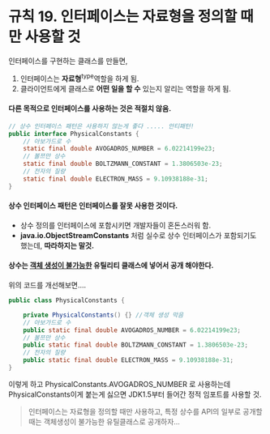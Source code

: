 # 규칙 19. 인터페이스는 자료형을 정의할 때만 사용할 것

인터페이스를 구현하는 클래스를 만들면, 

1. 인터페이스는 **자료형**<sup>type</sup>역할을 하게 됨.
2. 클라이언트에게 클래스로 **어떤 일을 할 수** 있는지 알리는 역할을 하게 됨.

#### 다른 목적으로 인터페이스를 사용하는 것은 적절치 않음.

```java
// 상수 인터페이스 패턴은 사용하지 않는게 좋다 ..... 안티패턴!
public interface PhysicalConstants {
	// 아보가드로 수
	static final double AVOGADROS_NUMBER = 6.02214199e23;
	// 볼쯔만 상수
	static final double BOLTZMANN_CONSTANT = 1.3806503e-23;
	// 전자의 질량
	static final double ELECTRON_MASS = 9.10938188e-31;
}
```

#### 상수 인터페이스 패턴은 인터페이스를 잘못 사용한 것이다. 

- 상수 정의를 인터페이스에 포함시키면 개발자들이 혼돈스러워 함.
- **java.io.ObjectStreamConstants** 처럼 실수로 상수 인터페이스가 포함되기도 했는데, **따라하지는 말것.**

#### 상수는 [객체 생성이 불가능한](rule4.md) 유틸리티 클래스에 넣어서 공개 해야한다.

위의 코드를 개선해보면....

```java
public class PhysicalConstants {

	private PhysicalConstants() {} //객체 생성 막음
	// 아보가드로 수
	public static final double AVOGADROS_NUMBER = 6.02214199e23;
	// 볼쯔만 상수
	public static final double BOLTZMANN_CONSTANT = 1.3806503e-23;
	// 전자의 질량
	public static final double ELECTRON_MASS = 9.10938188e-31;
}
```

이렇게 하고 PhysicalConstants.AVOGADROS_NUMBER 로 사용하는데 PhysicalConstants이게 붙는게 싫으면 JDK1.5부터 들어간 정적 임포트를 사용할 것.

> 인터페이스는 자료형을 정의할 때만 사용하고, 특정 상수를 API의 일부로 공개할 때는 객체생성이 불가능한 유틸클래스로 공개하자...

